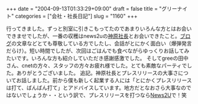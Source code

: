 +++
date = "2004-09-13T01:33:29+09:00"
draft = false
title = "グリーナイト"
categories = ["会社・社長日記"]
slug = "1160"
+++

行ってきました。ずっと別室に引きこもってたのであまりいろんな方とはお会いできませでしたが、一番の収穫はnews2uの<a href="http://blog.news2u.co.jp/" target="_blank">神原社長</a>とお会いできたこと。<a href="http://blog.news2u.co.jp/" target="_blank">ブログ</a>の文章などとても尊敬している方でしたし、会話がとにかく面白い（爆弾発言だらけ）。短い時間でしたが、次回はごはんでも食べながらゆっくりお話してみたいです。いろんな方も紹介していただき感謝感激でした。
そしてgreeの田中さん、cnetの方々、スタッフの方々お疲れ様でした。とても素敵なパーティでした。ありがとうございました。
追記。神原社長とプレスリリースの大事さについてお話しました。前から僕も新しく起業する人には「とにかくプレスリリースは打て、ばんばん打て」とアドバイスしています。地方だとなおさら大事なのではないでしょうか・・という訳で、プレスリリースを打つなら<a href="http://www.news2u.net/" target="_blank">News2U</a>で！笑
